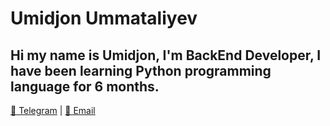# Umidjon Ummataliyev

## Hi my name is Umidjon, I'm BackEnd Developer, I have been learning Python programming language for 6 months.

[📰 Telegram](https://t.me/the_elita) | [📧 Email](mailto:djohnummataliyev@gmail.com)
